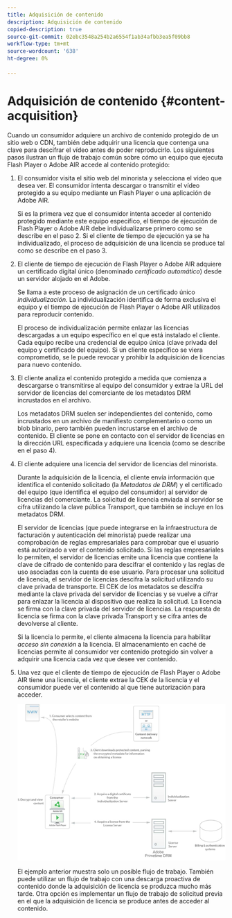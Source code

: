 ```yaml
---
title: Adquisición de contenido
description: Adquisición de contenido
copied-description: true
source-git-commit: 02ebc3548a254b2a6554f1ab34afbb3ea5f09bb8
workflow-type: tm+mt
source-wordcount: '638'
ht-degree: 0%

---
```


# Adquisición de contenido {#content-acquisition}

Cuando un consumidor adquiere un archivo de contenido protegido de un sitio web o CDN, también debe adquirir una licencia que contenga una clave para descifrar el vídeo antes de poder reproducirlo. Los siguientes pasos ilustran un flujo de trabajo común sobre cómo un equipo que ejecuta Flash Player o Adobe AIR accede al contenido protegido:

1. El consumidor visita el sitio web del minorista y selecciona el vídeo que desea ver. El consumidor intenta descargar o transmitir el vídeo protegido a su equipo mediante un Flash Player o una aplicación de Adobe AIR.

   Si es la primera vez que el consumidor intenta acceder al contenido protegido mediante este equipo específico, el tiempo de ejecución de Flash Player o Adobe AIR debe individualizarse primero como se describe en el paso 2. Si el cliente de tiempo de ejecución ya se ha individualizado, el proceso de adquisición de una licencia se produce tal como se describe en el paso 3.

1. El cliente de tiempo de ejecución de Flash Player o Adobe AIR adquiere un certificado digital único (denominado *certificado automático*) desde un servidor alojado en el Adobe.

   Se llama a este proceso de asignación de un certificado único *individualización*. La individualización identifica de forma exclusiva el equipo y el tiempo de ejecución de Flash Player o Adobe AIR utilizados para reproducir contenido.

   El proceso de individualización permite enlazar las licencias descargadas a un equipo específico en el que está instalado el cliente. Cada equipo recibe una credencial de equipo única (clave privada del equipo y certificado del equipo). Si un cliente específico se viera comprometido, se le puede revocar y prohibir la adquisición de licencias para nuevo contenido.

1. El cliente analiza el contenido protegido a medida que comienza a descargarse o transmitirse al equipo del consumidor y extrae la URL del servidor de licencias del comerciante de los metadatos DRM incrustados en el archivo.

   Los metadatos DRM suelen ser independientes del contenido, como incrustados en un archivo de manifiesto complementario o como un blob binario, pero también pueden incrustarse en el archivo de contenido. El cliente se pone en contacto con el servidor de licencias en la dirección URL especificada y adquiere una licencia (como se describe en el paso 4).
1. El cliente adquiere una licencia del servidor de licencias del minorista.

   Durante la adquisición de la licencia, el cliente envía información que identifica el contenido solicitado (la *Metadatos de DRM*) y el certificado del equipo (que identifica el equipo del consumidor) al servidor de licencias del comerciante. La solicitud de licencia enviada al servidor se cifra utilizando la clave pública Transport, que también se incluye en los metadatos DRM.

   El servidor de licencias (que puede integrarse en la infraestructura de facturación y autenticación del minorista) puede realizar una comprobación de reglas empresariales para comprobar que el usuario está autorizado a ver el contenido solicitado. Si las reglas empresariales lo permiten, el servidor de licencias emite una licencia que contiene la clave de cifrado de contenido para descifrar el contenido y las reglas de uso asociadas con la cuenta de ese usuario. Para procesar una solicitud de licencia, el servidor de licencias descifra la solicitud utilizando su clave privada de transporte. El CEK de los metadatos se descifra mediante la clave privada del servidor de licencias y se vuelve a cifrar para enlazar la licencia al dispositivo que realiza la solicitud. La licencia se firma con la clave privada del servidor de licencias. La respuesta de licencia se firma con la clave privada Transport y se cifra antes de devolverse al cliente.

   Si la licencia lo permite, el cliente almacena la licencia para habilitar *acceso sin conexión* a la licencia. El almacenamiento en caché de licencias permite al consumidor ver contenido protegido sin volver a adquirir una licencia cada vez que desee ver contenido.

1. Una vez que el cliente de tiempo de ejecución de Flash Player o Adobe AIR tiene una licencia, el cliente extrae la CEK de la licencia y el consumidor puede ver el contenido al que tiene autorización para acceder.

   <!--<a id="fig_s43_gc2_44"></a>-->

   ![](assets/FMRMS_fig01_web.png)

   El ejemplo anterior muestra solo un posible flujo de trabajo. También puede utilizar un flujo de trabajo con una descarga proactiva de contenido donde la adquisición de licencia se produzca mucho más tarde. Otra opción es implementar un flujo de trabajo de solicitud previa en el que la adquisición de licencia se produce antes de acceder al contenido.
